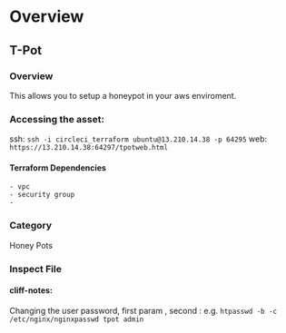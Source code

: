 
# Overview

## T-Pot
### Overview
This allows you to setup a honeypot in your aws enviroment.

### Accessing the asset:

ssh: `ssh -i circleci_terraform ubuntu@13.210.14.38 -p 64295`
web: `https://13.210.14.38:64297/tpotweb.html`

#### Terraform Dependencies
    - vpc
    - security group
    - 
### Category
Honey Pots

### Inspect File
#### cliff-notes: 
Changing the user password, first param <user>, second <passwd>: 
e.g. `htpasswd -b -c /etc/nginx/nginxpasswd tpot admin`
